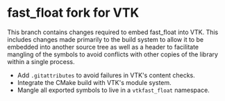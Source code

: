 # fast_float fork for VTK

This branch contains changes required to embed fast_float into VTK. This
includes changes made primarily to the build system to allow it to be embedded
into another source tree as well as a header to facilitate mangling of the
symbols to avoid conflicts with other copies of the library within a single
process.

* Add `.gitattributes` to avoid failures in VTK's content checks.
* Integrate the CMake build with VTK's module system.
* Mangle all exported symbols to live in a `vtkfast_float` namespace.
